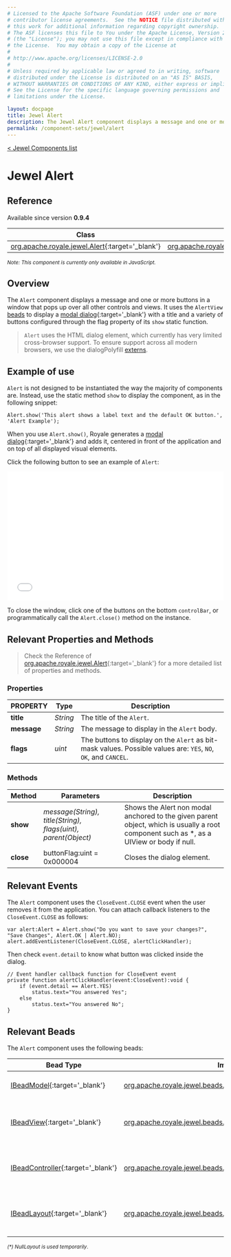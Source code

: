 ```yaml
---
# Licensed to the Apache Software Foundation (ASF) under one or more
# contributor license agreements.  See the NOTICE file distributed with
# this work for additional information regarding copyright ownership.
# The ASF licenses this file to You under the Apache License, Version 2.0
# (the "License"); you may not use this file except in compliance with
# the License.  You may obtain a copy of the License at
# 
# http://www.apache.org/licenses/LICENSE-2.0
# 
# Unless required by applicable law or agreed to in writing, software
# distributed under the License is distributed on an "AS IS" BASIS,
# WITHOUT WARRANTIES OR CONDITIONS OF ANY KIND, either express or implied.
# See the License for the specific language governing permissions and
# limitations under the License.

layout: docpage
title: Jewel Alert
description: The Jewel Alert component displays a message and one or more buttons in a window that pops up over all other controls and views.
permalink: /component-sets/jewel/alert
---
```

[< Jewel Components list](component-sets/jewel)

# Jewel Alert


## Reference
Available since version __0.9.4__

| Class                 	    | Extends                           | Implements	                    |
|------------------------------	|----------------------------------	|---------------------------------  |
| [org.apache.royale.jewel.Alert](https://royale.apache.org/asdoc/index.html#!org.apache.royale.jewel/Alert){:target='_blank'} | [org.apache.royale.jewel.Group](https://royale.apache.org/asdoc/index.html#!org.apache.royale.jewel/Group){:target='_blank'} | [org.apache.royale.core.IPopUp](https://royale.apache.org/asdoc/index.html#!org.apache.royale.core/IPopUp){:target='_blank'} 	|

<sup>_Note: This component is currently only available in JavaScript._</sup>

## Overview

The `Alert` component displays a message and one or more buttons in a window that pops up over all other controls and views. 
It uses the `AlertView` [beads](features/strands-and-beads) to display a [modal dialog](https://en.wikipedia.org/wiki/Modal_window){:target='_blank'} with a title and a variety of buttons configured through the flag property of its `show` static function.

> `Alert` uses the HTML dialog element, which currently has very limited cross-browser support. To ensure support across all modern browsers, we use the dialogPolyfill [externs](features/externs).

## Example of use

`Alert` is not designed to be instantiated the way the majority of components are. Instead, use the static method `show` to display the component, as in the following snippet:

```as3
Alert.show('This alert shows a label text and the default OK button.', 'Alert Example');
```

When you use `Alert.show()`, Royale generates a [modal dialog](https://en.wikipedia.org/wiki/Modal_window){:target='_blank'} and adds it, centered in front of the application and on top of all displayed visual elements.

Click the following button to see an example of `Alert`:

<iframe frameborder="no" border="0" marginwidth="0" marginheight="0" width="100%" height="300" 
src="assets/BE0002_Using_Jewel_Alert_Control/index.html"></iframe>

To close the window, click one of the buttons on the bottom `controlBar`, or programmatically call the `Alert.close()` method on the instance.

## Relevant Properties and Methods

> Check the Reference of [org.apache.royale.jewel.Alert](https://royale.apache.org/asdoc/index.html#!org.apache.royale.jewel/Alert){:target='_blank'} for a more detailed list of properties and methods.

### Properties

| PROPERTY 	    | Type   	| Description                                                                                                	|
|--------------	|----------	|-----------------------------------------------------------------------------------------------------------	|
| __title__    	| _String_ 	| The title of the `Alert`.                                                                                      |
| __message__  	| _String_ 	| The message to display in the `Alert` body.                                                        	        |
| __flags__    	| _uint_   	| The buttons to display on the `Alert` as bit-mask values. Possible values are: `YES`, `NO`, `OK`, and `CANCEL`. 	|

### Methods

| Method    	| Parameters                                                    	| Description                                                                                                                      	|
|-----------	|---------------------------------------------------------------	|----------------------------------------------------------------------------------------------------------------------------------	|
| __show__   	| _message(String), title(String), flags(uint), parent(Object)_ 	| Shows the Alert non modal anchored to the given parent object, which is usually a root component such as *, as a UIView or body if null.	|
| __close__  	| buttonFlag:uint = 0x000004                                    	| Closes the dialog element.                                                                                                       	|

## Relevant Events

The `Alert` component uses the `CloseEvent.CLOSE` event when the user removes it from the application. You can attach callback listeners to the `CloseEvent.CLOSE` as follows:

```as3
var alert:Alert = Alert.show("Do you want to save your changes?", "Save Changes", Alert.OK | Alert.NO);
alert.addEventListener(CloseEvent.CLOSE, alertClickHandler);
```

Then check `event.detail` to know what button was clicked inside the dialog.

```as3
// Event handler callback function for CloseEvent event 
private function alertClickHandler(event:CloseEvent):void {
    if (event.detail == Alert.YES)
        status.text="You answered Yes";
    else
        status.text="You answered No";
}
```

## Relevant Beads

The `Alert` component uses the following beads:

| Bead Type       	| Implementation                                            	| Description                                    	|
|-----------------	|-----------------------------------------------------------	|------------------------------------------------	|
| [IBeadModel](https://royale.apache.org/asdoc/index.html#!org.apache.royale.core/IBeadModel){:target='_blank'}      	| [org.apache.royale.jewel.beads.models.AlertModel](https://royale.apache.org/asdoc/index.html#!org.apache.royale.jewel.beads.models/AlertModel){:target='_blank'}           	| The data model for the Alert.                   	|
| [IBeadView](https://royale.apache.org/asdoc/index.html#!org.apache.royale.core/IBeadView){:target='_blank'}       	| [org.apache.royale.jewel.beads.views.AlertView](https://royale.apache.org/asdoc/index.html#!org.apache.royale.jewel.beads.views/AlertView){:target='_blank'}           	| The bead used to create the elements of the Alert. 	|
| [IBeadController](https://royale.apache.org/asdoc/index.html#!org.apache.royale.core/IBeadController){:target='_blank'} 	| [org.apache.royale.jewel.beads.controllers.AlertController](https://royale.apache.org/asdoc/index.html#!org.apache.royale.jewel.beads.controllers/AlertController){:target='_blank'} 	| The bead used to handle input events.           	|
| [IBeadLayout](https://royale.apache.org/asdoc/index.html#!org.apache.royale.core/IBeadLayout){:target='_blank'}     	| [org.apache.royale.jewel.beads.layouts.NullLayout](){:target='_blank'}<sup>_(*)_</sup>  | The bead used to position the elements of the Alert.       |

<sup>_(*) NullLayout is used temporarily_.</sup>

